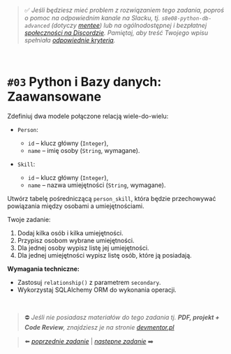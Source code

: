 > :white_check_mark: *Jeśli będziesz mieć problem z rozwiązaniem tego zadania, poproś o pomoc na odpowiednim kanale na Slacku, tj. `s8e08-python-db-advanced` (dotyczy [mentee](https://devmentor.pl/mentoring/)) lub na ogólnodostępnej i bezpłatnej [społeczności na Discordzie](https://devmentor.pl/discord). Pamiętaj, aby treść Twojego wpisu spełniała [odpowiednie kryteria](https://devmentor.pl/jak-prosic-o-pomoc/).*

&nbsp;

# `#03` Python i Bazy danych: Zaawansowane

Zdefiniuj dwa modele połączone relacją wiele-do-wielu:

- `Person`:
  - `id` – klucz główny (`Integer`),
  - `name` – imię osoby (`String`, wymagane).

- `Skill`:
  - `id` – klucz główny (`Integer`),
  - `name` – nazwa umiejętności (`String`, wymagane).

Utwórz tabelę pośredniczącą `person_skill`, która będzie przechowywać powiązania między osobami a umiejętnościami.

Twoje zadanie:
1. Dodaj kilka osób i kilka umiejętności.
2. Przypisz osobom wybrane umiejętności.
3. Dla jednej osoby wypisz listę jej umiejętności.
4. Dla jednej umiejętności wypisz listę osób, które ją posiadają.

**Wymagania techniczne:**
- Zastosuj `relationship()` z parametrem `secondary`.
- Wykorzystaj SQLAlchemy ORM do wykonania operacji.


&nbsp;
> :no_entry: *Jeśli nie posiadasz materiałów do tego zadania tj. **PDF, projekt + Code Review**, znajdziesz je na stronie [devmentor.pl](https://devmentor.pl/workshop-python-db-advanced)*

> :arrow_left: [*poprzednie zadanie*](./../02) | [*następne zadanie*](./../04) :arrow_right:
